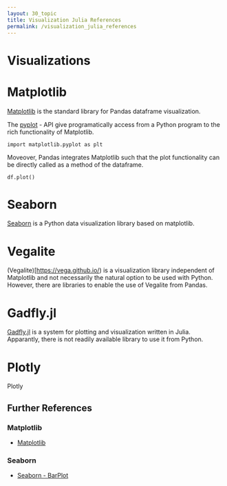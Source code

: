 ```yaml
---
layout: 30_topic
title: Visualization Julia References
permalink: /visualization_julia_references
---
```


# Visualizations

# Matplotlib

[Matplotlib](https://matplotlib.org/) is the standard library for Pandas dataframe visualization.

The [pyplot](https://matplotlib.org/2.0.2/api/pyplot_api.html) - API give programatically access from a Python program to the rich functionality of Matplotlib.

>
    import matplotlib.pyplot as plt

Moveover, Pandas integrates Matplotlib such that the plot functionality can be directly called as a method of the dataframe.

>
    df.plot()


# Seaborn

[Seaborn](https://seaborn.pydata.org/) is a Python data visualization library based on matplotlib. 



# Vegalite

(Vegalite)[https://vega.github.io/) is a visualization library independent of Matplotlib and not necessarily the natural option to be used with Python. However, there are libraries to enable the use of Vegalite from Pandas. 


# Gadfly.jl

[Gadfly.jl](http://gadflyjl.org/stable/) is a system for plotting and visualization written in Julia.
Apparantly, there is not readily available library to use it from Python.

# Plotly

Plotly


## Further References

### Matplotlib

- [Matplotlib](https://numpy.org/doc/stable/reference/random/generated/numpy.random.logistic.html)

### Seaborn

- [Seaborn - BarPlot](https://seaborn.pydata.org/generated/seaborn.barplot.html)

